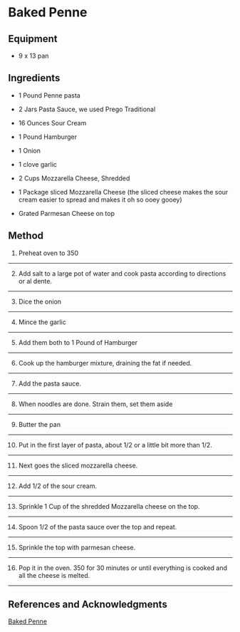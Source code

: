 # Baked Penne

## Equipment

- 9 x 13 pan

## Ingredients

- 1 Pound Penne pasta

- 2 Jars Pasta Sauce, we used Prego Traditional

- 16 Ounces Sour Cream

- 1 Pound Hamburger

- 1 Onion

- 1 clove garlic

- 2 Cups Mozzarella Cheese, Shredded

- 1 Package sliced Mozzarella Cheese (the sliced cheese makes the sour cream easier to spread and makes it oh so ooey gooey)

- Grated Parmesan Cheese on top

## Method

1. Preheat oven to 350
---
2. Add salt to a large pot of water and cook pasta according to directions or al dente.
---
3. Dice the onion
---
4. Mince the garlic
---
5. Add them both to 1 Pound of Hamburger
---
6. Cook up the hamburger mixture, draining the fat if needed.
---
7. Add the pasta sauce.
---
8. When noodles are done. Strain them, set them aside
---
9. Butter the pan
---
10. Put in the first layer of pasta, about 1/2 or a little bit more than 1/2.
---
11. Next goes the sliced mozzarella cheese.
---
12. Add 1/2 of the sour cream.
---
13. Sprinkle 1 Cup of the shredded Mozzarella cheese on the top.
---
14. Spoon 1/2 of the pasta sauce over the top and repeat.
---
15. Sprinkle the top with parmesan cheese.
---
16. Pop it in the oven. 350 for 30 minutes or until everything is cooked and all the cheese is melted.
---

## References and Acknowledgments

[Baked Penne](http://thesundaysuppersisters.blogspot.com/2015/02/baked-penne.html)
